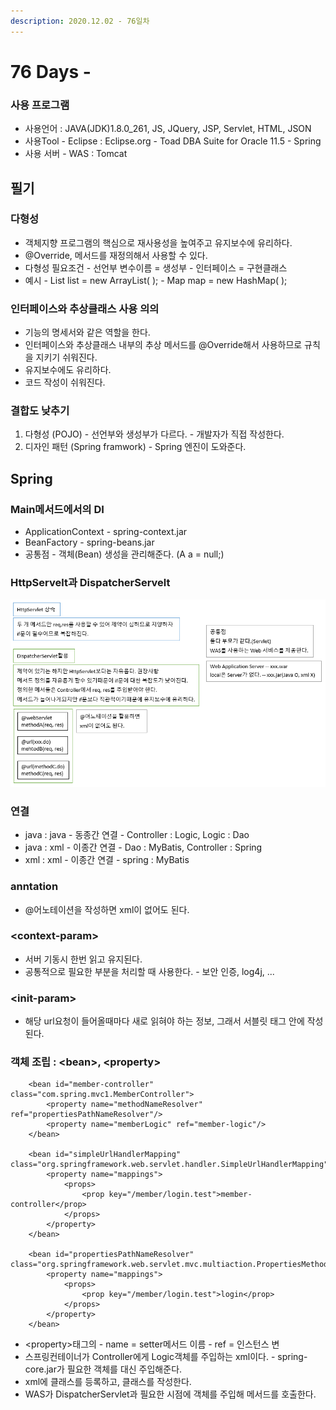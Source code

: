 ```yaml
---
description: 2020.12.02 - 76일차
---
```


# 76 Days -

### 사용 프로그램

* 사용언어 : JAVA\(JDK\)1.8.0\_261, JS, JQuery, JSP, Servlet, HTML, JSON
* 사용Tool  - Eclipse : Eclipse.org - Toad DBA Suite for Oracle 11.5 - Spring
* 사용 서버 - WAS : Tomcat

## 필기

### 다형성

* 객체지향 프로그램의 핵심으로 재사용성을 높여주고 유지보수에 유리하다.
* @Override, 메서드를 재정의해서 사용할 수 있다.
* 다형성 필요조건 - 선언부 변수이름 = 생성부 - 인터페이스 = 구현클래스
* 예시 - List list = new ArrayList\( \); - Map map = new HashMap\( \);

### 인터페이스와 추상클래스 사용 의의

* 기능의 명세서와 같은 역할을 한다.
* 인터페이스와 추상클래스 내부의 추상 메서드를 @Override해서 사용하므로 규칙을 지키기 쉬워진다.
* 유지보수에도 유리하다.
* 코드 작성이 쉬워진다.

### 결합도 낮추기

1. 다형성 \(POJO\) - 선언부와 생성부가 다르다. - 개발자가 직접 작성한다.
2. 디자인 패턴 \(Spring framwork\) - Spring 엔진이 도와준다.

## Spring

### Main메서드에서의 DI

* ApplicationContext - spring-context.jar
* BeanFactory - spring-beans.jar
* 공통점 - 객체\(Bean\) 생성을 관리해준다. \(A a = null;\)

### HttpServelt과 DispatcherServelt

![](../../.gitbook/assets/servlet.png)

### 연결

* java : java - 동종간 연결 - Controller : Logic, Logic : Dao
* java : xml - 이종간 연결 - Dao : MyBatis, Controller : Spring
* xml : xml - 이종간 연결 - spring : MyBatis

### anntation

* @어노테이션을 작성하면 xml이 없어도 된다.

### &lt;context-param&gt;

* 서버 기동시 한번 읽고 유지된다.
* 공통적으로 필요한 부분을 처리할 때 사용한다. - 보안 인증, log4j, ...

### &lt;init-param&gt;

* 해당 url요청이 들어올때마다 새로 읽혀야 하는 정보, 그래서 서블릿 태그 안에 작성된다.

### 객체 조립 : &lt;bean&gt;, &lt;property&gt;

```markup
	<bean id="member-controller" class="com.spring.mvc1.MemberController">
		<property name="methodNameResolver" ref="propertiesPathNameResolver"/>
		<property name="memberLogic" ref="member-logic"/>
	</bean>
	
	<bean id="simpleUrlHandlerMapping" class="org.springframework.web.servlet.handler.SimpleUrlHandlerMapping">
		<property name="mappings">
			<props>
				<prop key="/member/login.test">member-controller</prop>
			</props>
		</property>
	</bean>  
	    
	<bean id="propertiesPathNameResolver" class="org.springframework.web.servlet.mvc.multiaction.PropertiesMethodNameResolver">
		<property name="mappings">
			<props>
				<prop key="/member/login.test">login</prop>
			</props>
		</property>
	</bean> 
```

* &lt;property&gt;태그의  - name = setter메서드 이름 - ref = 인스턴스 변
* 스프링컨테이너가 Controller에게 Logic객체를 주입하는 xml이다. - spring-core.jar가 필요한 객체를 대신 주입해준다.
* xml에 클래스를 등록하고, 클래스를 작성한다.
* WAS가 DispatcherServlet과 필요한 시점에 객체를 주입해 메서드를 호출한다.


